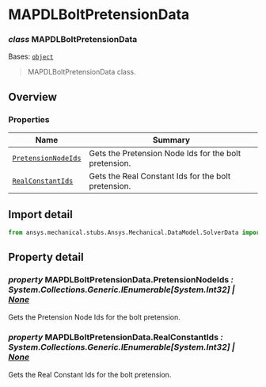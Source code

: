 <a id="mapdlboltpretensiondata"></a>

# MAPDLBoltPretensionData

<a id="MAPDLBoltPretensionData"></a>

### *class* MAPDLBoltPretensionData

Bases: [`object`](https://docs.python.org/3/library/functions.html#object)

> MAPDLBoltPretensionData class.

> <!-- !! processed by numpydoc !! -->

<a id="overview"></a>

## Overview

### Properties

| Name | Summary |
|---------------------------------------------------------------------|---------------------------------------------------------|
| [`PretensionNodeIds`](#MAPDLBoltPretensionData.PretensionNodeIds)   | Gets the Pretension Node Ids for the bolt pretension.   |
| [`RealConstantIds`](#MAPDLBoltPretensionData.RealConstantIds)       | Gets the Real Constant Ids for the bolt pretension.     |

<a id="import-detail"></a>

## Import detail

```python
from ansys.mechanical.stubs.Ansys.Mechanical.DataModel.SolverData import MAPDLBoltPretensionData
```

<a id="property-detail"></a>

## Property detail

<a id="MAPDLBoltPretensionData.PretensionNodeIds"></a>

### *property* MAPDLBoltPretensionData.PretensionNodeIds *: System.Collections.Generic.IEnumerable[System.Int32] | [None](https://docs.python.org/3/library/constants.html#None)*

Gets the Pretension Node Ids for the bolt pretension.

<!-- !! processed by numpydoc !! -->

<a id="MAPDLBoltPretensionData.RealConstantIds"></a>

### *property* MAPDLBoltPretensionData.RealConstantIds *: System.Collections.Generic.IEnumerable[System.Int32] | [None](https://docs.python.org/3/library/constants.html#None)*

Gets the Real Constant Ids for the bolt pretension.

<!-- !! processed by numpydoc !! -->
